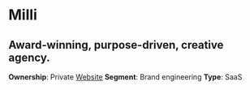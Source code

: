 # Milli

## Award-winning, purpose-driven, creative agency.

**Ownership**: Private
[Website](https://www.milli.agency/)
**Segment**: Brand engineering
**Type**: SaaS
